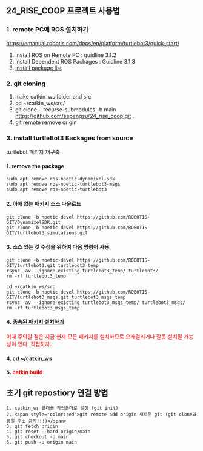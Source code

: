 ## 24_RISE_COOP 프로젝트 사용법

### 1. remote PC에 ROS 설치하기 
https://emanual.robotis.com/docs/en/platform/turtlebot3/quick-start/
1. Install ROS on Remote PC : guidline 3.1.2
2. Install Dependent ROS Pachages : Guidline 3.1.3
3. [Install package list]()

### 2. git cloning 
1. make catkin_ws folder and src
2. cd ~/catkin_ws/src/
3. git clone --recurse-submodules -b main https://github.com/sepengsu/24_rise_coop.git .
4. git remote remove origin

### 3. install turtleBot3 Backages from source
turtlebot 패키지 재구축
#### 1. remove the package
```
sudo apt remove ros-noetic-dynamixel-sdk
sudo apt remove ros-noetic-turtlebot3-msgs
sudo apt remove ros-noetic-turtlebot3
```
#### 2. 아애 없는 패키지 소스 다운로드 
```
git clone -b noetic-devel https://github.com/ROBOTIS-GIT/DynamixelSDK.git
git clone -b noetic-devel https://github.com/ROBOTIS-GIT/turtlebot3_simulations.git
```
#### 3. 소스 있는 것 수정을 위하여 다음 명령어 사용 
```
git clone -b noetic-devel https://github.com/ROBOTIS-GIT/turtlebot3.git turtlebot3_temp
rsync -av --ignore-existing turtlebot3_temp/ turtlebot3/
rm -rf turtlebot3_temp
```
```
cd ~/catkin_ws/src
git clone -b noetic-devel https://github.com/ROBOTIS-GIT/turtlebot3_msgs.git turtlebot3_msgs_temp
rsync -av --ignore-existing turtlebot3_msgs_temp/ turtlebot3_msgs/
rm -rf turtlebot3_msgs_temp
```
#### 4. [종속된 패키지 설치하기]()
<span style="color:red">이때 주의할 점은 지금 현재 모든 패키지를 설치하므로 오래걸리거나 잘못 설치될 가능성이 있다. 직접하자. </span>
#### 4. cd ~/catkin_ws
#### 5. <span style="color:red">catkin build </span>

## 초기 git repostiory 연결 방법 
```
1. catkin_ws 폴더를 작업폴더로 설정 (git init)
2. <span style="color:red">git remote add origin 새로운 git (git clone과 동일 주소 금지!!!)</span>
3. git fetch origin
4. git reset --hard origin/main
5. git checkout -b main
6. git push -u origin main 
```
